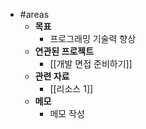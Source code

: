 - #areas
	- **목표**
		- 프로그래밍 기술력 향상
	- **연관된 프로젝트**
		- [[개발 면접 준비하기]]
	- **관련 자료**
		- [[리소스 1]]
	- **메모**
		- 메모 작성